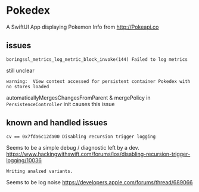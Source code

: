 # Pokedex
A SwiftUI App displaying Pokemon Info from http://Pokeapi.co

## issues 

```
boringssl_metrics_log_metric_block_invoke(144) Failed to log metrics
```
still unclear 

```
warning:  View context accessed for persistent container Pokedex with no stores loaded
```
automaticallyMergesChangesFromParent & mergePolicy in `PersistenceController` init causes this issue

## known and handled issues
```
cv == 0x7fda6c12da00 Disabling recursion trigger logging
````
Seems to be a simple debug / diagnostic left by a dev. https://www.hackingwithswift.com/forums/ios/disabling-recursion-trigger-logging/10036

```
Writing analzed variants.
```
Seems to be log noise https://developers.apple.com/forums/thread/689066